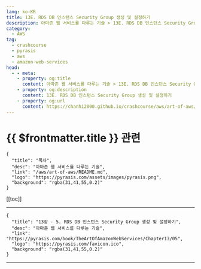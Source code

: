 ```yaml
---
lang: ko-KR
title: 13E. RDS DB 인스턴스 Security Group 생성 및 설정하기
description: 아마존 웹 서비스를 다루는 기술 > 13E. RDS DB 인스턴스 Security Group 생성 및 설정하기
category:
  - AWS
tag: 
  - crashcourse
  - pyrasis
  - aws 
  - amazon-web-services
head:
  - - meta:
    - property: og:title
      content: 아마존 웹 서비스를 다루는 기술 > 13E. RDS DB 인스턴스 Security Group 생성 및 설정하기
    - property: og:description
      content: 13E. RDS DB 인스턴스 Security Group 생성 및 설정하기
    - property: og:url
      content: https://chanhi2000.github.io/crashcourse/aws/art-of-aws/13E.html
---
```


# {{ $frontmatter.title }} 관련

```component VPCard
{
  "title": "목차",
  "desc": "아마존 웹 서비스를 다루는 기술",
  "link": "/aws/art-of-aws/README.md",
  "logo": "https://pyrasis.com/assets/images/pyrasis.png",
  "background": "rgba(31,41,55,0.2)"
}
```

[[toc]]

---

```component VPCard
{
  "title": "13장 - 5. RDS DB 인스턴스 Security Group 생성 및 설정하기",
  "desc": "아마존 웹 서비스를 다루는 기술",
  "link": "https://pyrasis.com/book/TheArtOfAmazonWebServices/Chapter13/05",
  "logo": "https://pyrasis.com/favicon.ico",
  "background": "rgba(31,41,55,0.2)"
}
```

---

<TagLinks />